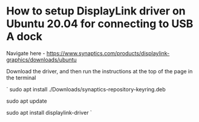 # How to setup DisplayLink driver on Ubuntu 20.04 for connecting to USB A dock

Navigate here - https://www.synaptics.com/products/displaylink-graphics/downloads/ubuntu

Download the driver, and then run the instructions at the top of the page in the terminal

`
sudo apt install ./Downloads/synaptics-repository-keyring.deb

sudo apt update

sudo apt install displaylink-driver
`
